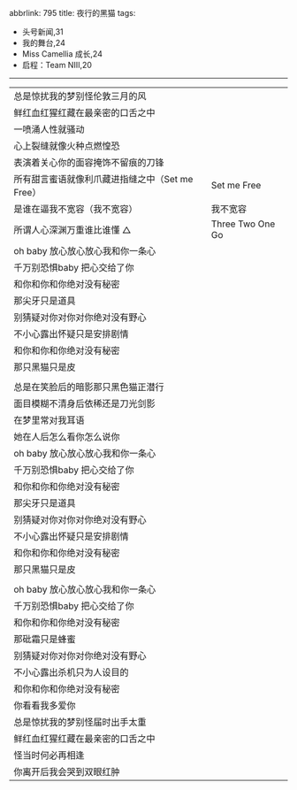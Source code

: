 abbrlink: 795
title: 夜行的黑猫
tags:
  - 头号新闻,31
  - 我的舞台,24
  - Miss Camellia 成长,24
  - 启程：Team NIII,20
---
|      |      |
|--|--|
|总是惊扰我的梦别怪伦敦三月的风|      |
|鲜红血红猩红藏在最亲密的口舌之中|      |
|一喷涌人性就骚动|      |
|心上裂缝就像火种点燃惶恐|      |
|表演着关心你的面容掩饰不留痕的刀锋|      |
|所有甜言蜜语就像利爪藏进指缝之中（Set me Free）|Set me Free|
|是谁在逼我不宽容（我不宽容）|我不宽容|
|所谓人心深渊万重谁比谁懂 △|Three Two One Go|
|oh baby 放心放心放心我和你一条心|      |
|千万别恐惧baby 把心交给了你|      |
|和你和你和你绝对没有秘密|      |
|那尖牙只是道具|      |
|别猜疑对你对你对你绝对没有野心|      |
|不小心露出怀疑只是安排剧情|      |
|和你和你和你绝对没有秘密|      |
|那只黑猫只是皮|      |
|      |      |
|总是在笑脸后的暗影那只黑色猫正潜行|      |
|面目模糊不清身后依稀还是刀光剑影|      |
|在梦里常对我耳语|      |
|她在人后怎么看你怎么说你|      |
|oh baby 放心放心放心我和你一条心|      |
|千万别恐惧baby 把心交给了你|      |
|和你和你和你绝对没有秘密|      |
|那尖牙只是道具|      |
|别猜疑对你对你对你绝对没有野心|      |
|不小心露出怀疑只是安排剧情|      |
|和你和你和你绝对没有秘密|      |
|那只黑猫只是皮|      |
|      |      |
|oh baby 放心放心放心我和你一条心|      |
|千万别恐惧baby 把心交给了你|      |
|和你和你和你绝对没有秘密|      |
|那砒霜只是蜂蜜|      |
|别猜疑对你对你对你绝对没有野心|      |
|不小心露出杀机只为人设目的|      |
|和你和你和你绝对没有秘密|      |
|你看看我多爱你|      |
|总是惊扰我的梦别怪届时出手太重|      |
|鲜红血红猩红藏在最亲密的口舌之中|      |
|怪当时何必再相逢|      |
|你离开后我会哭到双眼红肿|      |
